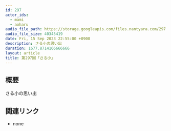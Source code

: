 ```yaml
---
id: 297
actor_ids:
  - mami
  - aoharu
audio_file_path: https://storage.googleapis.com/files.nantyara.com/297.mp3
audio_file_size: 40345419
date: Fri, 15 Sep 2023 22:55:00 +0900
description: さる小の思い出
duration: 1677.8714166666666
layout: article
title: 第297回「さる小」
---
```

## 概要

さる小の思い出

## 関連リンク

* none
